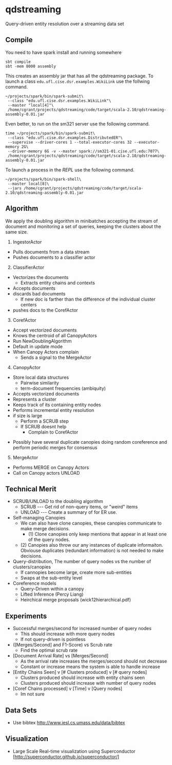 qdstreaming
===========

Query-driven entity resolution over a streaming data set 

## Compile 
  You need to have spark install and running somewhere

    sbt compile
    sbt -mem 8000 assembly
  
  This creates an assembly jar that has all the qdstreaming package.
  To launch a class `edu.ufl.cise.dsr.examples.WikiLink` use the follwing command.
    
    ~/projects/spark/bin/spark-submit\
     --class "edu.ufl.cise.dsr.examples.WikiLink"\
     --master "local[4]"\
     /home/cgrant/projects/qdstreaming/code/target/scala-2.10/qdstreaming-assembly-0.01.jar

  Even better, to run on the sm321 server use the following command.
  
    time ~/projects/spark/bin/spark-submit\
     --class "edu.ufl.cise.dsr.examples.DistributedER"\
     --supervise --driver-cores 1 --total-executor-cores 32 --executor-memory 2G\ 
     --driver-memory 6G -v --master spark://sm321-01.cise.ufl.edu:7077\
     /home/cgrant/projects/qdstreaming/code/target/scala-2.10/qdstreaming-assembly-0.01.jar
    
  To launch a process in the *REPL* use the following command.
    
    ~/projects/spark/bin/spark-shell\
     --master local[8]\
     --jars /home/cgrant/projects/qdstreaming/code/target/scala-2.10/qdstreaming-assembly-0.01.jar 


## Algorithm

We apply the doubling algorithm in minibatches
accepting the stream of document and monitoring a set
of queries, keeping the clusters about the same size.


1) IngestorActor
  - Pulls documents from a data stream
  - Pushes documents to a classifier actor

2) ClassifierActor
  - Vectorizes the documents
    - Extracts entity chains and contexts
  - Accepts documents
  - discards bad documents
    - If new doc is farther than the difference of the individual cluster centers
  - pushes docs to the CorefActor

3) CorefActor
  - Accept vectorized documents
  - Knows the centroid of all CanopyActors
  - Run NewDoublingAlgorithm
  - Default in update mode
  - When Canopy Actors complain
    - Sends a signal to the MergeActor

4) CanopyActor
  - Store local data structures
    - Pairwise similarity
    - term-document frequencies (ambiquity)
  - Accepts vectorized documents
  - Represents a cluster
  - Keeps track of its containing entity nodes
  - Performs incremental entity resolution 
  - if size is large
    - Perform a SCRUB step 
    - If SCRUB doesnt help
      - Complain to CorefActor
  + Possibly have several duplicate canopies doing random coreference and perform periodic merges for consensus

5) MergeActor
  - Performs MERGE on Canopy Actors
  - Call on Canopy actors UNLOAD
  


## Technical Merit

  - SCRUB/UNLOAD to the doubling algorithm
    - SCRUB --- Get rid of non-query items, or "weird" items
    - UNLOAD --- Create a summary of for ER use.
  - Self-managing Canopies
    - We can also have clone canopies, these canopies communicate to make merge decisions.
      - (1) Clone canopies only keep mentions that appear in at least one of the query nodes. 
    - (2) Canopies also throw our any instances of duplicate informaiton. Obviouse duplicates (redundant information) is not needed to make decisions.
  - Query-distribution, The number of query nodes vs the number of clusters/canopies
    - If cannopies become large, create more sub-entities
    - Swaps at the sub-entity level
  - Coreference models
    - Query-Driven within a canopy
    - Lifted Inference (Percy Liang)
    - Heirchical merge proposals (wick12hierarchical.pdf)


## Experiments

  - Successful merges/second for increased number of query nodes
    - This should increase with more query nodes
    - If not query-driven is pointless
  - ([Merges/Second] and F1-Score) vs Scrub rate
    - Find the optimal scrub rate
  - [Document Arrival Rate] vs [Merges/Second]
    - As the arrival rate increases the merges/second should not decrease
    - Constant or increase means the system is able to handle increase
  - [Entity Chains Seen] v [# Clusters produced] v [# query nodes]
    - Clusters produced should increase with entity chains seen
    - Clusters produced should increase with number of query nodes
  - [Coref Chains processed] v [Time] v [Query nodes]
    - Im not sure 

     
## Data Sets
  - Use bibtex http://www.iesl.cs.umass.edu/data/bibtex


## Visualization
  - Large Scale Real-time visualization using Superconductor [http://superconductor.github.io/superconductor/]
